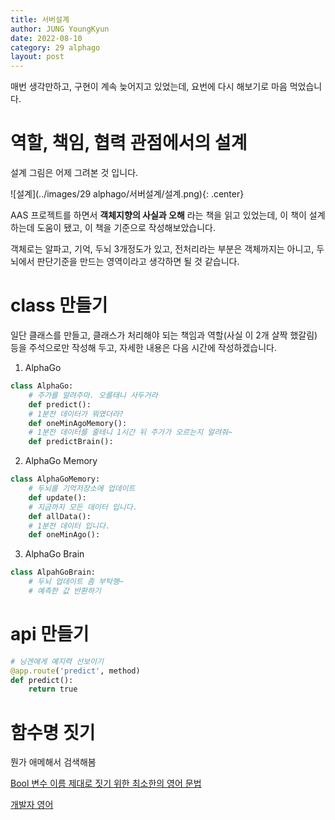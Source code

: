 ```yaml
---
title: 서버설계
author: JUNG YoungKyun
date: 2022-08-10
category: 29 alphago
layout: post
---
```


매번 생각만하고, 구현이 계속 늦어지고 있었는데, 요번에 다시 해보기로 마음 먹었습니다.

# 역할, 책임, 협력 관점에서의 설계

설계 그림은 어제 그려본 것 입니다.

![설계](../images/29 alphago/서버설계/설계.png){: .center}

AAS 프로젝트를 하면서 **객체지향의 사실과 오해** 라는 책을 읽고 있었는데,
이 책이 설계하는데 도움이 됐고,
이 책을 기준으로 작성해보았습니다.

객체로는 알파고, 기억, 두뇌 3개정도가 있고,
전처리라는 부분은 객체까지는 아니고,
두뇌에서 판단기준을 만드는 영역이라고 생각하면 될 것 같습니다.

# class 만들기

일단 클래스를 만들고,
클래스가 처리해야 되는 책임과 역할(사실 이 2개 살짝 했갈림) 등을
주석으로만 작성해 두고,
자세한 내용은 다음 시간에 작성하겠습니다.


1. AlphaGo

```python
class AlphaGo:
    # 주가를 알려주마. 오를태니 사두거라
    def predict():
    # 1분전 데이터가 뭐였더라?
    def oneMinAgoMemory():
    # 1분전 데이터를 줄테니 1시간 뒤 주가가 오르는지 알려줘~
    def predictBrain():
```

2. AlphaGo Memory

```python
class AlphaGoMemory:
    # 두뇌를 기억저장소에 업데이트
    def update():
    # 지금까지 모든 데이터 입니다.
    def allData():
    # 1분전 데이터 입니다.
    def oneMinAgo():
```

3. AlphaGo Brain

```python
class AlpahGoBrain:
    # 두뇌 업데이트 좀 부탁행~
    # 예측한 값 반환하기
```

# api 만들기

```python
# 닝겐에게 예지력 선보이기
@app.route('predict', method)
def predict():
    return true
```

# 함수명 짓기

뭔가 애메해서 검색해봄

[Bool 변수 이름 제대로 짓기 위한 최소한의 영어 문법](https://soojin.ro/blog/naming-boolean-variables)

[개발자 영어](https://velog.io/@pjc0247/%EA%B0%9C%EB%B0%9C%EC%9E%90-%EC%98%81%EC%96%B4)

